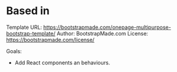 # Based in 

Template URL: https://bootstrapmade.com/onepage-multipurpose-bootstrap-template/
Author: BootstrapMade.com
License: https://bootstrapmade.com/license/

Goals:

- Add React components an behaviours.

